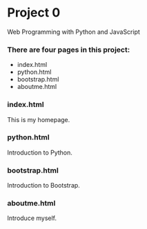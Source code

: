 # Project 0

Web Programming with Python and JavaScript

### There are four pages in this project:
* index.html
* python.html
* bootstrap.html
* aboutme.html

### index.html
This is my homepage.
### python.html
Introduction to Python.
### bootstrap.html
Introduction to Bootstrap.
### aboutme.html
Introduce myself.

